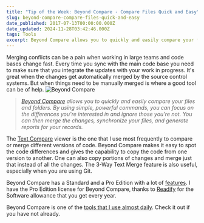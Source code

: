 ```yaml
---
title: "Tip of the Week: Beyond Compare - Compare Files Quick and Easy"
slug: beyond-compare-compare-files-quick-and-easy
date_published: 2017-07-13T00:00:00.000Z
date_updated: 2024-11-28T03:42:46.000Z
tags: Tools
excerpt: Beyond Compare allows you to quickly and easily compare your files and folders.
---
```


Merging conflicts can be a pain when working in large teams and code bases change fast. Every time you sync with the main code base you need to make sure that you integrate the updates with your work in progress. It's great when the changes get automatically merged by the source control systems. But when things need to be manually merged is where a good tool can be of help.
![Beyond Compare](__GHOST_URL__/content/images/beyond_compare.png)
> *[Beyond Compare](http://www.scootersoftware.com/index.php) allows you to quickly and easily compare your files and folders. By using simple, powerful commands, you can focus on the differences you're interested in and ignore those you're not. You can then merge the changes, synchronize your files, and generate reports for your records.*

The [Text Compare](http://www.scootersoftware.com/features.php?zz=features_multifaceted) viewer is the one that I use most frequently to compare or merge different versions of code. Beyond Compare makes it easy to spot the code differences and gives the capability to copy the code from one version to another. One can also copy portions of changes and merge just that instead of all the changes. The 3-Way Text Merge feature is also useful, especially when you are using Git.

Beyond Compare has a Standard and a Pro Edition with a lot of [features](http://www.scootersoftware.com/features.php?zz=features_list). I have the Pro Edition license for Beyond Compare, thanks to [Readify](__GHOST_URL__/blog/finding-a-job-abroad/) for the Software allowance that you get every year.

Beyond Compare is one of the [tools that I use almost daily](__GHOST_URL__/blog/tools-that-I-use/). Check it out if you have not already.
